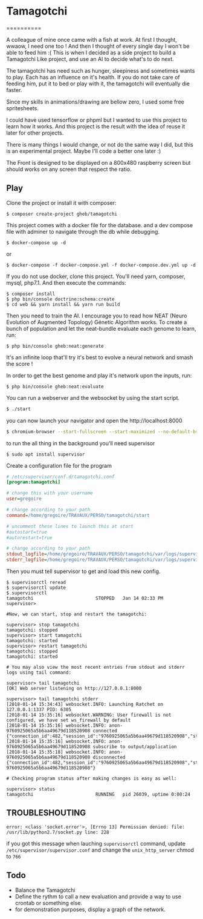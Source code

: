# Tamagotchi
==========

A colleague of mine once came with a fish at work.
At first I thought, wwaow, I need one too ! And then I thought of every single day I won't be able to feed him :(
This is when I decided as a side project to build a Tamagotchi Like project, and use an AI to decide what's to do next.
 
The tamagotchi has need such as hunger, sleepiness and sometimes wants to play.
Each has an influence on it's health. If you do not take care of feeding him, put it to bed or play with it,
the tamagotchi will eventually die faster.

Since my skills in animations/drawing are bellow zero, I used some free spritesheets. 

I could have used tensorflow or phpml but I wanted to use this project to learn how it works.
And this project is the result with the idea of reuse it later for other projects.

There is many things I would change, or not do the same way I did, but this is an experimental project.
Maybe I'll code a better one later :)

The Front is designed to be displayed on a 800x480 raspberry screen but should works on any screen that respect the ratio.

## Play

Clone the project or install it with composer:

```shell
$ composer create-project gheb/tamagotchi
```

This project comes with a docker file for the database.
and a dev compose file with adminer to navigate through the db while debugging.

```shell
$ docker-compose up -d
```

or

```shell
$ docker-compose -f docker-compose.yml -f docker-compose.dev.yml up -d
```

If you do not use docker, clone this project.
You'll need yarn, composer, mysql, php7.1.
And then execute the commands:


```shell
$ composer install
$ php bin/console doctrine:schema:create
$ cd web && yarn install && yarn run build
```

Then you need to train the AI. 
I encourage you to read how NEAT (Neuro Evolution of Augmented Topology) Génetic Algorithm works.
To create a bunch of population and let the neat-bundle evaluate each genome to learn, run:

```shell
$ php bin/console gheb:neat:generate
```

It's an infinite loop that'll try it's best to evolve a neural network and smash the score !
  
In order to get the best genome and play it's network upon the inputs, run:

```shell
$ php bin/console gheb:neat:evaluate
```

You can run a webserver and the websocket by using the start script.

```bash
$ ./start
```

you can now launch your navigator and open the http://localhost:8000

```bash
$ chromium-browser --start-fullscreen --start-maximized --no-default-browser-check --incognito http://localhost:8000 &>/dev/null &
```

to run the all thing in the background you'll need supervisor

```shell
$ sudo apt install supervisor
```

Create a configuration file for the program

```ini
# /etc/supervisor/conf.d/tamagotchi.conf
[program:tamagotchi]

# change this with your username
user=gregoire

# change according to your path
command=/home/gregoire/TRAVAUX/PERSO/tamagotchi/start 

# uncomment these lines to launch this at start
#autostart=true
#autorestart=true

# change according to your path
stdout_logfile=/home/gregoire/TRAVAUX/PERSO/tamagotchi/var/logs/supervisor_stdout.log
stderr_logfile=/home/gregoire/TRAVAUX/PERSO/tamagotchi/var/logs/supervisor_stderr.log
```

Then you must tell supervisor to get and load this new config.

```shell
$ supervisorctl reread
$ supervisorctl update
$ supervisorctl
tamagotchi                       STOPPED   Jan 14 02:33 PM
supervisor> 

#Now, we can start, stop and restart the tamagotchi:
 
supervisor> stop tamagotchi
tamagotchi: stopped
supervisor> start tamagotchi
tamagotchi: started
supervisor> restart tamagotchi
tamagotchi: stopped
tamagotchi: started

# You may also view the most recent entries from stdout and stderr logs using tail command:

supervisor> tail tamagotchi
[OK] Web server listening on http://127.0.0.1:8000

supervisor> tail tamagotchi stderr
[2018-01-14 15:34:43] websocket.INFO: Launching Ratchet on 127.0.0.1:1337 PID: 6305  
[2018-01-14 15:35:16] websocket.WARNING: User firewall is not configured, we have set ws_firewall by default  
[2018-01-14 15:35:16] websocket.INFO: anon-9760925065a5b6aa49679d118520908 connected {"connection_id":482,"session_id":"9760925065a5b6aa49679d118520908","storage_id":482} 
[2018-01-14 15:35:16] websocket.INFO: anon-9760925065a5b6aa49679d118520908 subscribe to output/application  
[2018-01-14 15:35:18] websocket.INFO: anon-9760925065a5b6aa49679d118520908 disconnected {"connection_id":482,"session_id":"9760925065a5b6aa49679d118520908","storage_id":482,"username":"anon-9760925065a5b6aa49679d118520908"} 

# Checking program status after making changes is easy as well:

supervisor> status
tamagotchi                       RUNNING   pid 26039, uptime 0:00:24
```

## TROUBLESHOUTING

`error: <class 'socket.error'>, [Errno 13] Permission denied: file: /usr/lib/python2.7/socket.py line: 228`

if you got this message when lauching `supervisorctl` command, 
update `/etc/supervisor/supervisor.conf` and change the `unix_http_server` chmod to `766`


## Todo
* Balance the Tamagotchi
* Define the rythm to call a new evaluation and provide a way to use crontab or something else.
* for demonstration purposes, display a graph of the network.